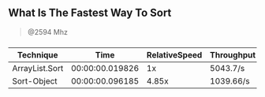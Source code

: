 
What Is The Fastest Way To Sort
-------------------------------
> @2594 Mhz


### 


|Technique     |Time           |RelativeSpeed|Throughput|
|--------------|---------------|-------------|----------|
|ArrayList.Sort|00:00:00.019826|1x           |5043.7/s  |
|Sort-Object   |00:00:00.096185|4.85x        |1039.66/s |




